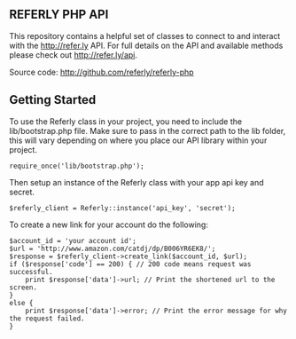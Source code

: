 ## REFERLY PHP API

This repository contains a helpful set of classes to connect to and interact with the http://refer.ly API. For full details on the API and available methods please check out http://refer.ly/api.

Source code: http://github.com/referly/referly-php

## Getting Started

To use the Referly class in your project, you need to include the lib/bootstrap.php file. Make sure to pass in the correct path to the lib folder, this will vary depending on where you place our API library within your project.

    require_once('lib/bootstrap.php');

Then setup an instance of the Referly class with your app api key and secret.

    $referly_client = Referly::instance('api_key', 'secret');

To create a new link for your account do the following:

    $account_id = 'your account id';
    $url = 'http://www.amazon.com/catdj/dp/B006YR6EK8/';
    $response = $referly_client->create_link($account_id, $url);
    if ($response['code'] == 200) { // 200 code means request was successful.
        print $response['data']->url; // Print the shortened url to the screen.
    }
    else {
        print $response['data']->error; // Print the error message for why the request failed.
    }

